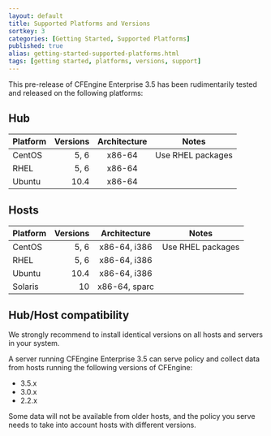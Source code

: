 ```yaml
---
layout: default
title: Supported Platforms and Versions
sortkey: 3
categories: [Getting Started, Supported Platforms]
published: true
alias: getting-started-supported-platforms.html
tags: [getting started, platforms, versions, support]
---
```


<!--- TODO: switch for release
CFEngine Enterprise 3.5 has been tested and is generally available on the 
following platforms:
-->
This pre-release of CFEngine Enterprise 3.5 has been rudimentarily tested and 
released on the following platforms:

## Hub

| Platform     | Versions | Architecture    | Notes                          |
|--------------|---------:|:---------------:|--------------------------------|
|CentOS        | 5, 6     | x86-64          | Use RHEL packages              |
|RHEL          | 5, 6     | x86-64          |                                |
|Ubuntu        | 10.4     | x86-64          |                                |

## Hosts

| Platform     | Versions | Architecture    | Notes                          |
|--------------|---------:|:---------------:|--------------------------------|
|CentOS        | 5, 6     | x86-64, i386    | Use RHEL packages              |
|RHEL          | 5, 6     | x86-64, i386    |                                |
|Ubuntu        | 10.4     | x86-64, i386    |                                |
|Solaris       | 10       | x86-64, sparc   |                                |


## Hub/Host compatibility

We strongly recommend to install identical versions on all hosts and servers 
in your system.

A server running CFEngine Enterprise 3.5 can serve policy and collect data 
from hosts running the following versions of CFEngine:

* 3.5.x
* 3.0.x
* 2.2.x


Some data will not be available from older hosts, and the policy you serve 
needs to take into account hosts with different versions.
